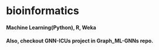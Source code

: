 # bioinformatics
#### Machine Learning(Python), R, Weka

#### Also, checkout GNN-ICUs project in Graph_ML-GNNs repo.
